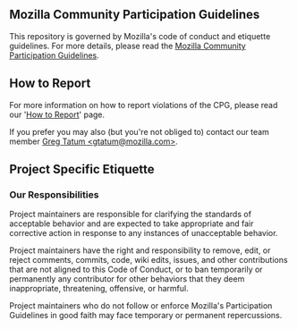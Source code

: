 ## Mozilla Community Participation Guidelines

This repository is governed by Mozilla's code of conduct and etiquette guidelines. 
For more details, please read the
[Mozilla Community Participation Guidelines](https://www.mozilla.org/about/governance/policies/participation/). 

## How to Report
For more information on how to report violations of the CPG, please read our '[How to Report](https://www.mozilla.org/en-US/about/governance/policies/participation/reporting/)' page.

If you prefer you may also (but you're not obliged to) contact our team member
[Greg Tatum \<gtatum@mozilla.com\>](mailto:gtatum@mozilla.com).

## Project Specific Etiquette

### Our Responsibilities

Project maintainers are responsible for clarifying the standards of acceptable
behavior and are expected to take appropriate and fair corrective action in
response to any instances of unacceptable behavior.

Project maintainers have the right and responsibility to remove, edit, or
reject comments, commits, code, wiki edits, issues, and other contributions
that are not aligned to this Code of Conduct, or to ban temporarily or
permanently any contributor for other behaviors that they deem inappropriate,
threatening, offensive, or harmful.

Project maintainers who do not follow or enforce Mozilla's Participation Guidelines in good
faith may face temporary or permanent repercussions.
